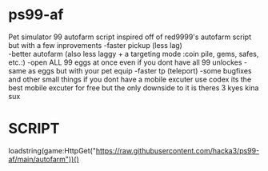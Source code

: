 # ps99-af
Pet simulator 99 autofarm script
inspired off of red9999's autofarm script but with a few inprovements
  -faster pickup (less lag)                                                                                                      
  -better autofarm (also less laggy + a targeting mode :coin pile, gems, safes, etc.:)
  -open ALL 99 eggs at once even if you dont have all 99 unlockes
  -same as eggs but with your pet equip
  -faster tp (teleport)
  -some bugfixes and other small things
if you dont have a mobile excuter use codex its the best mobile excuter for free but the only downside to it is theres 3 kyes kina sux
# SCRIPT
loadstring(game:HttpGet("https://raw.githubusercontent.com/hacka3/ps99-af/main/autofarm"))()
